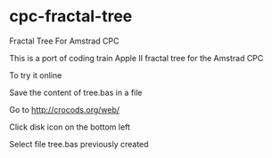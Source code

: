 # cpc-fractal-tree
Fractal Tree For Amstrad CPC

This is a port of coding train Apple II fractal tree for the Amstrad CPC

To try it online

Save the content of tree.bas in a file

Go to http://crocods.org/web/

Click disk icon on the bottom left

Select file tree.bas previously created

